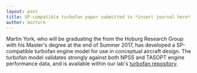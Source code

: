 ```yaml
---
layout: post
title: SP-compatible turbofan paper submitted to *insert journal here*.
author: bozturk
---
```


Martin York, who will be graduating the from the Hoburg Research Group with his Master's degree at the end of Summer 2017, has developed a SP-compatible turbofan engine model for use in conceptual aircraft design. The turbofan model validates strongly against both NPSS and TASOPT engine performance data, and is available within our lab's [turbofan repository]().  


